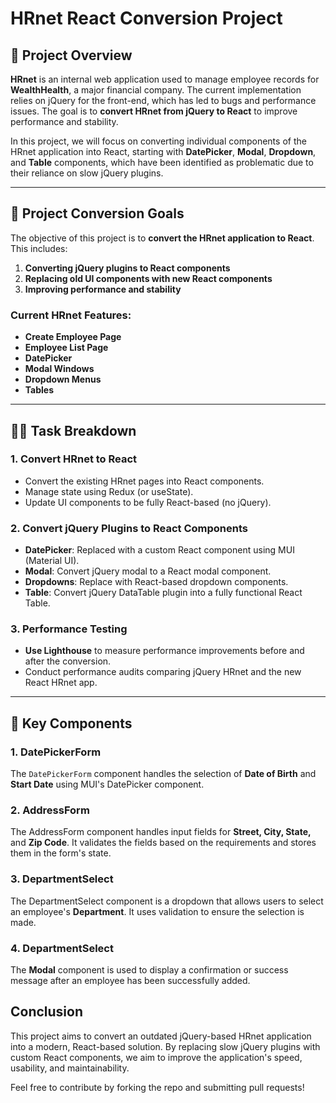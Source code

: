 # HRnet React Conversion Project

## 💼 Project Overview

**HRnet** is an internal web application used to manage employee records for **WealthHealth**, a major financial company. The current implementation relies on jQuery for the front-end, which has led to bugs and performance issues. The goal is to **convert HRnet from jQuery to React** to improve performance and stability.

In this project, we will focus on converting individual components of the HRnet application into React, starting with **DatePicker**, **Modal**, **Dropdown**, and **Table** components, which have been identified as problematic due to their reliance on slow jQuery plugins.

---

## 🔄 Project Conversion Goals

The objective of this project is to **convert the HRnet application to React**. This includes:
1. **Converting jQuery plugins to React components**
2. **Replacing old UI components with new React components**
3. **Improving performance and stability**

### Current HRnet Features:
- **Create Employee Page**
- **Employee List Page**
- **DatePicker**
- **Modal Windows**
- **Dropdown Menus**
- **Tables**

---

## 🧑‍💻 Task Breakdown

### 1. Convert HRnet to React
- Convert the existing HRnet pages into React components.
- Manage state using Redux (or useState).
- Update UI components to be fully React-based (no jQuery).

### 2. Convert jQuery Plugins to React Components
- **DatePicker**: Replaced with a custom React component using MUI (Material UI).
- **Modal**: Convert jQuery modal to a React modal component.
- **Dropdowns**: Replace with React-based dropdown components.
- **Table**: Convert jQuery DataTable plugin into a fully functional React Table.

### 3. Performance Testing
- **Use Lighthouse** to measure performance improvements before and after the conversion.
- Conduct performance audits comparing jQuery HRnet and the new React HRnet app.

---

## 🔧 Key Components

### 1. **DatePickerForm**
The `DatePickerForm` component handles the selection of **Date of Birth** and **Start Date** using MUI's DatePicker component.
### 2. **AddressForm**
The AddressForm component handles input fields for **Street, City, State,** and **Zip Code**. It validates the fields based on the requirements and stores them in the form's state.
### 3. **DepartmentSelect**
The DepartmentSelect component is a dropdown that allows users to select an employee's **Department**. It uses validation to ensure the selection is made.
### 4. **DepartmentSelect**
The **Modal** component is used to display a confirmation or success message after an employee has been successfully added.

## Conclusion
This project aims to convert an outdated jQuery-based HRnet application into a modern, React-based solution. By replacing slow jQuery plugins with custom React components, we aim to improve the application's speed, usability, and maintainability.

Feel free to contribute by forking the repo and submitting pull requests!



